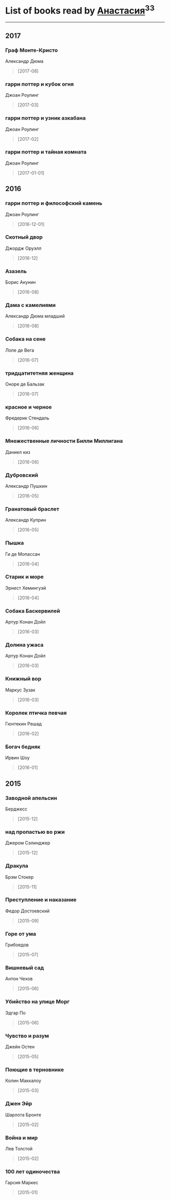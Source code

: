 # List of books read by [Анастасия](http://vk.com/id403474839)<sup>33</sup>
---

## 2017

### Граф Монте-Кристо
Александр Дюма
> [2017-08] 


### гарри поттер и кубок огня
Джоан Роулинг
> [2017-03] 


### гарри поттер и узник азкабана
Джоан Роулинг
> [2017-02] 


### гарри поттер и тайная комната
Джоан Роулинг
> [2017-01-01] 



## 2016

### гарри поттер и философский камень
Джоан Роулинг
> [2016-12-01] 


### Скотный двор
Джордж Оруэлл
> [2016-12] 


### Азазель
Борис Акунин
> [2016-08] 


### Дама с камелиями
Александр Дюма младший
> [2016-08] 


### Собака на сене
Лопе де Вега
> [2016-07] 


### тридцатитетняя женщина
Оноре де Бальзак
> [2016-07] 


### красное и черное
Фредерик Стендаль
> [2016-06] 


### Множественные личности Билли Миллигана
Даниел киз
> [2016-06] 


### Дубровский
Александр Пушкин
> [2016-05] 


### Гранатовый браслет
Александр Куприн
> [2016-05] 


### Пышка
Ги де Мопассан
> [2016-04] 


### Старик и море
Эрнест Хемингуэй
> [2016-04] 


### Собака Баскервилей
Артур Конан Дойл
> [2016-03] 


### Долина ужаса
Артур Конан Дойл
> [2016-03] 


### Книжный вор
Маркус Зузак
> [2016-03] 


### Королек птичка певчая
Гюнтекин Решад
> [2016-02] 


### Богач бедняк
Ирвин Шоу
> [2016-01] 



## 2015

### Заводной апельсин
Берджесс
> [2015-12] 


### над пропастью во ржи
Джером Сэлинджер
> [2015-12] 


### Дракула
Брэм Стокер
> [2015-11] 


### Преступление и наказание
Федор Достоевский
> [2015-09] 


### Горе от ума
Грибоедов
> [2015-07] 


### Вишневый сад
Антон Чехов
> [2015-06] 


### Убийство на улице Морг
Эдгар По
> [2015-06] 


### Чувство и разум
Джейн Остен
> [2015-05] 


### Поющие в терновнике
Колин Маккалоу
> [2015-03] 


### Джен Эйр
Шарлота Бронте
> [2015-02] 


### Война и мир
Лев Толстой
> [2015-02] 


### 100 лет одиночества
Гарсия Маркес
> [2015-01] 



